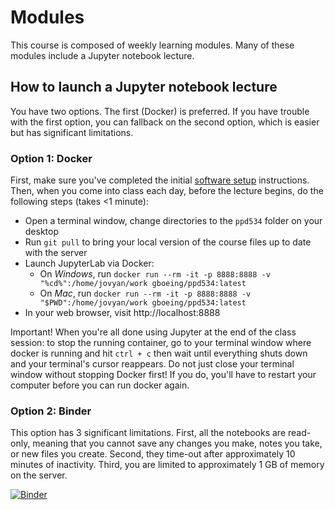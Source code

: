 # Modules

This course is composed of weekly learning modules. Many of these modules include a Jupyter notebook lecture.

## How to launch a Jupyter notebook lecture

You have two options. The first (Docker) is preferred. If you have trouble with the first option, you can fallback on the second option, which is easier but has significant limitations.

### Option 1: Docker

First, make sure you've completed the initial [software setup](../software/readme.md) instructions. Then, when you come into class each day, before the lecture begins, do the following steps (takes <1 minute):

  - Open a terminal window, change directories to the `ppd534` folder on your desktop
  - Run `git pull` to bring your local version of the course files up to date with the server
  - Launch JupyterLab via Docker:
     - On *Windows*, run `docker run --rm -it -p 8888:8888 -v "%cd%":/home/jovyan/work gboeing/ppd534:latest`
     - On *Mac*, run `docker run --rm -it -p 8888:8888 -v "$PWD":/home/jovyan/work gboeing/ppd534:latest`
  - In your web browser, visit http://localhost:8888

Important! When you're all done using Jupyter at the end of the class session: to stop the running container, go to your terminal window where docker is running and hit `ctrl + c` then wait until everything shuts down and your terminal's cursor reappears. Do not just close your terminal window without stopping Docker first! If you do, you'll have to restart your computer before you can run docker again.

### Option 2: Binder

This option has 3 significant limitations. First, all the notebooks are read-only, meaning that you cannot save any changes you make, notes you take, or new files you create. Second, they time-out after approximately 10 minutes of inactivity. Third, you are limited to approximately 1 GB of memory on the server.

[![Binder](https://mybinder.org/badge_logo.svg)](https://mybinder.org/v2/gh/gboeing/ppd534/master?urlpath=lab)
